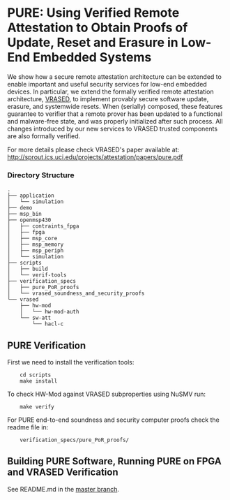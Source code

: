 # PURE: Using Verified Remote Attestation to Obtain Proofs of Update, Reset and Erasure in Low-End Embedded Systems
We show how a secure remote attestation architecture can be extended to enable important and
useful security services for low-end embedded devices. In particular, we extend the formally verified remote attestation architecture, [VRASED](https://github.com/sprout-uci/vrased), to
implement provably secure software update, erasure, and systemwide resets. When (serially) composed, these features guarantee
to verifier that a remote prover has been updated to a functional and
malware-free state, and was properly initialized after such process.
All changes introduced by our new
services to VRASED trusted components are also formally verified.

For more details please check VRASED's paper available at: http://sprout.ics.uci.edu/projects/attestation/papers/pure.pdf

### Directory Structure

    .
    ├── application
    │   └── simulation
    ├── demo
    ├── msp_bin
    ├── openmsp430
    │   ├── contraints_fpga
    │   ├── fpga
    │   ├── msp_core
    │   ├── msp_memory
    │   ├── msp_periph
    │   └── simulation
    ├── scripts
    │   ├── build
    │   └── verif-tools
    ├── verification_specs
    │   ├── pure_PoR_proofs
    │   └── vrased_soundness_and_security_proofs
    └── vrased
        ├── hw-mod
        │   └── hw-mod-auth
        └── sw-att
            └── hacl-c

## PURE Verification

First we need to install the verification tools:

        cd scripts
        make install

To check HW-Mod against VRASED subproperties using NuSMV run:

        make verify

For PURE end-to-end soundness and security computer proofs check the readme file in:

        verification_specs/pure_PoR_proofs/

## Building PURE Software, Running PURE on FPGA and VRASED Verification

See README.md in the [master branch](https://github.com/sprout-uci/vrased).
